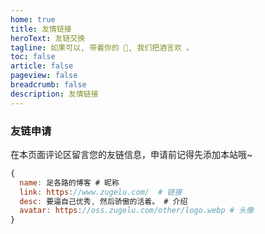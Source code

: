 ```yaml
---
home: true
title: 友情链接
heroText: 友链交换
tagline: 如果可以, 带着你的 🔗, 我们把酒言欢 。
toc: false
article: false
pageview: false
breadcrumb: false
description: 友情链接
---
```


<LinkList />

<script setup lang="ts">
import LinkList from "@LinkList";
</script>


### 友链申请
在本页面评论区留言您的友链信息，申请前记得先添加本站哦~
```js
{
  name: 足各路的博客 # 昵称
  link: https://www.zugelu.com/  # 链接
  desc: 要逼自己优秀, 然后骄傲的活着。 # 介绍
  avatar: https://oss.zugelu.com/other/logo.webp # 头像
}
```

<CommentService />
